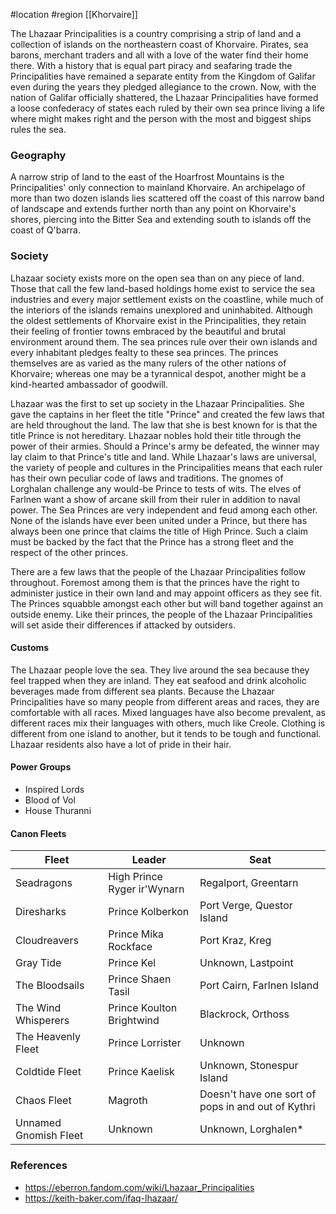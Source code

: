  #location #region [[Khorvaire]]

The Lhazaar Principalities is a country comprising a strip of land and a collection of islands on the northeastern coast of Khorvaire. Pirates, sea barons, merchant traders and all with a love of the water find their home there. With a history that is equal part piracy and seafaring trade the Principalities have remained a separate entity from the Kingdom of Galifar even during the years they pledged allegiance to the crown. Now, with the nation of Galifar officially shattered, the Lhazaar Principalities have formed a loose confederacy of states each ruled by their own sea prince living a life where might makes right and the person with the most and biggest ships rules the sea.

### Geography

A narrow strip of land to the east of the Hoarfrost Mountains is the Principalities' only connection to mainland Khorvaire. An archipelago of more than two dozen islands lies scattered off the coast of this narrow band of landscape and extends further north than any point on Khorvaire's shores, piercing into the Bitter Sea and extending south to islands off the coast of Q'barra.

### Society

Lhazaar society exists more on the open sea than on any piece of land. Those that call the few land-based holdings home exist to service the sea industries and every major settlement exists on the coastline, while much of the interiors of the islands remains unexplored and uninhabited. Although the oldest settlements of Khorvaire exist in the Principalities, they retain their feeling of frontier towns embraced by the beautiful and brutal environment around them. The sea princes rule over their own islands and every inhabitant pledges fealty to these sea princes. The princes themselves are as varied as the many rulers of the other nations of Khorvaire; whereas one may be a tyrannical despot, another might be a kind-hearted ambassador of goodwill.

Lhazaar was the first to set up society in the Lhazaar Principalities. She gave the captains in her fleet the title "Prince" and created the few laws that are held throughout the land. The law that she is best known for is that the title Prince is not hereditary. Lhazaar nobles hold their title through the power of their armies. Should a Prince's army be defeated, the winner may lay claim to that Prince's title and land. While Lhazaar's laws are universal, the variety of people and cultures in the Principalities means that each ruler has their own peculiar code of laws and traditions. The gnomes of Lorghalan challenge any would-be Prince to tests of wits. The elves of Farlnen want a show of arcane skill from their ruler in addition to naval power. The Sea Princes are very independent and feud among each other. None of the islands have ever been united under a Prince, but there has always been one prince that claims the title of High Prince. Such a claim must be backed by the fact that the Prince has a strong fleet and the respect of the other princes.

There are a few laws that the people of the Lhazaar Principalities follow throughout. Foremost among them is that the princes have the right to administer justice in their own land and may appoint officers as they see fit. The Princes squabble amongst each other but will band together against an outside enemy. Like their princes, the people of the Lhazaar Principalities will set aside their differences if attacked by outsiders.

#### Customs

The Lhazaar people love the sea. They live around the sea because they feel trapped when they are inland. They eat seafood and drink alcoholic beverages made from different sea plants. Because the Lhazaar Principalities have so many people from different areas and races, they are comfortable with all races. Mixed languages have also become prevalent, as different races mix their languages with others, much like Creole. Clothing is different from one island to another, but it tends to be tough and functional. Lhazaar residents also have a lot of pride in their hair.

#### Power Groups

* Inspired Lords
* Blood of Vol
* House Thuranni

#### Canon Fleets
  
| Fleet | Leader | Seat |
| ---- | ---- | ---- |
| Seadragons | High Prince Ryger ir'Wynarn | Regalport, Greentarn |
| Diresharks | Prince Kolberkon | Port Verge, Questor Island |
| Cloudreavers | Prince Mika Rockface | Port Kraz, Kreg |
| Gray Tide | Prince Kel | Unknown, Lastpoint |
| The Bloodsails | Prince Shaen Tasil | Port Cairn, Farlnen Island |
| The Wind Whisperers | Prince Koulton Brightwind | Blackrock, Orthoss |
| The Heavenly Fleet | Prince Lorrister | Unknown |
| Coldtide Fleet | Prince Kaelisk | Unknown, Stonespur Island |
| Chaos Fleet | Magroth | Doesn't have one sort of pops in and out of Kythri |
| Unnamed Gnomish Fleet | Unknown | Unknown, Lorghalen* |

### References

* https://eberron.fandom.com/wiki/Lhazaar_Principalities
* https://keith-baker.com/ifaq-lhazaar/
